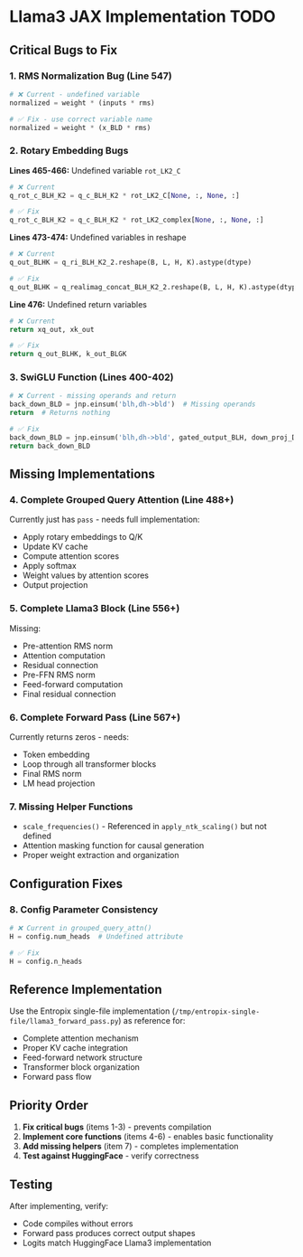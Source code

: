 # Llama3 JAX Implementation TODO

## Critical Bugs to Fix

### 1. **RMS Normalization Bug** (Line 547)
```python
# ❌ Current - undefined variable
normalized = weight * (inputs * rms)

# ✅ Fix - use correct variable name  
normalized = weight * (x_BLD * rms)
```

### 2. **Rotary Embedding Bugs** 
**Lines 465-466:** Undefined variable `rot_LK2_C`
```python
# ❌ Current
q_rot_c_BLH_K2 = q_c_BLH_K2 * rot_LK2_C[None, :, None, :]

# ✅ Fix  
q_rot_c_BLH_K2 = q_c_BLH_K2 * rot_LK2_complex[None, :, None, :]
```

**Lines 473-474:** Undefined variables in reshape
```python
# ❌ Current
q_out_BLHK = q_ri_BLH_K2_2.reshape(B, L, H, K).astype(dtype)

# ✅ Fix
q_out_BLHK = q_realimag_concat_BLH_K2_2.reshape(B, L, H, K).astype(dtype)
```

**Line 476:** Undefined return variables
```python
# ❌ Current
return xq_out, xk_out

# ✅ Fix
return q_out_BLHK, k_out_BLGK
```

### 3. **SwiGLU Function** (Lines 400-402)
```python
# ❌ Current - missing operands and return
back_down_BLD = jnp.einsum('blh,dh->bld')  # Missing operands
return  # Returns nothing

# ✅ Fix
back_down_BLD = jnp.einsum('blh,dh->bld', gated_output_BLH, down_proj_DH)
return back_down_BLD
```

## Missing Implementations

### 4. **Complete Grouped Query Attention** (Line 488+)
Currently just has `pass` - needs full implementation:
- Apply rotary embeddings to Q/K
- Update KV cache
- Compute attention scores
- Apply softmax
- Weight values by attention scores
- Output projection

### 5. **Complete Llama3 Block** (Line 556+)
Missing:
- Pre-attention RMS norm
- Attention computation
- Residual connection
- Pre-FFN RMS norm  
- Feed-forward computation
- Final residual connection

### 6. **Complete Forward Pass** (Line 567+)
Currently returns zeros - needs:
- Token embedding
- Loop through all transformer blocks
- Final RMS norm
- LM head projection

### 7. **Missing Helper Functions**
- `scale_frequencies()` - Referenced in `apply_ntk_scaling()` but not defined
- Attention masking function for causal generation
- Proper weight extraction and organization

## Configuration Fixes

### 8. **Config Parameter Consistency**
```python
# ❌ Current in grouped_query_attn()
H = config.num_heads  # Undefined attribute

# ✅ Fix  
H = config.n_heads
```

## Reference Implementation

Use the Entropix single-file implementation (`/tmp/entropix-single-file/llama3_forward_pass.py`) as reference for:
- Complete attention mechanism
- Proper KV cache integration
- Feed-forward network structure
- Transformer block organization
- Forward pass flow

## Priority Order

1. **Fix critical bugs** (items 1-3) - prevents compilation
2. **Implement core functions** (items 4-6) - enables basic functionality  
3. **Add missing helpers** (item 7) - completes implementation
4. **Test against HuggingFace** - verify correctness

## Testing

After implementing, verify:
- Code compiles without errors
- Forward pass produces correct output shapes
- Logits match HuggingFace Llama3 implementation
